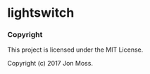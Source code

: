 # lightswitch

### Copyright

This project is licensed under the MIT License.

Copyright (c) 2017 Jon Moss.
